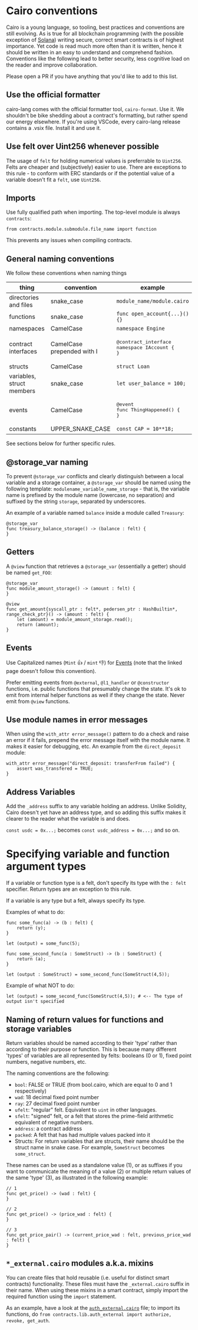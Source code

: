 # Cairo conventions

Cairo is a young language, so tooling, best practices and conventions are still evolving. As is true for all blockchain programming (with the possible exception of [Solana](https://twitter.com/KyleSamani/status/1418661490274439169)) writing secure, correct smart contracts is of highest importance. Yet code is read much more often than it is written, hence it should be written in an easy to understand and comprehend fashion. Conventions like the following lead to better security, less cognitive load on the reader and improve collaboration.

Please open a PR if you have anything that you'd like to add to this list.

## Use the official formatter

cairo-lang comes with the official formatter tool, `cairo-format`. Use it. We shouldn't be bike shedding about a contract's formatting, but rather spend our energy elsewhere. If you're using VSCode, every cairo-lang release contains a .vsix file. Install it and use it.

## Use felt over Uint256 whenever possible

The usage of `felt` for holding numerical values is preferrable to `Uint256`. Felts are cheaper and (subjectively) easier to use. There are exceptions to this rule - to conform with ERC standards or if the potential value of a variable doesn't fit a `felt`, use `Uint256`.

## Imports

Use fully qualified path when importing. The top-level module is always `contracts`:

```cairo
from contracts.module.submodule.file_name import function
```

This prevents any issues when compiling contracts.

## General naming conventions

We follow these conventions when naming things

| thing                     | convention                 | example                                                          |
|---------------------------|----------------------------|------------------------------------------------------------------|
| directories and files     | snake_case                 | `module_name/module.cairo`                                       |
| functions                 | snake_case                 | `func open_account{...}(){}`                                      |
| namespaces                | CamelCase                  | `namespace Engine`                                               |
| contract interfaces       | CamelCase prepended with I | <pre>@contract_interface<br />namespace IAccount {<br />}</pre> |
| structs                   | CamelCase                  | `struct Loan`                                                    |
| variables, struct members | snake_case                 | `let user_balance = 100;`                                         |
| events                    | CamelCase                  | <pre>@event<br />func ThingHappened() {<br />}</pre>            |
| constants                 | UPPER_SNAKE_CASE           | `const CAP = 10**18;`                                             |

See sections below for further specific rules.

## @storage_var naming

To prevent `@storage_var` conflicts and clearly distinguish between a local variable and a storage container, a `@storage_var` should be named using the following template: `modulename_variable_name_storage` - that is, the variable name is prefixed by the module name (lowercase, no separation) and suffixed by the string `storage`, separated by underscores.

An example of a variable named `balance` inside a module called `Treasury`:

```cairo
@storage_var
func treasury_balance_storage() -> (balance : felt) {
}
```

## Getters

A `@view` function that retrieves a `@storage_var` (essentially a getter) should be named `get_FOO`:

```cairo
@storage_var
func module_amount_storage() -> (amount : felt) {
}

@view
func get_amount{syscall_ptr : felt*, pedersen_ptr : HashBuiltin*, range_check_ptr}() -> (amount : felt) {
    let (amount) = module_amount_storage.read();
    return (amount);
}
```

## Events

Use Capitalized names (`Mint` 👍 / `mint` 👎) for [Events](https://www.cairo-lang.org/docs/hello_starknet/events.html) (note that the linked page doesn't follow this convention).

Prefer emitting events from `@external`, `@l1_handler` or `@constructor` functions, i.e. public functions that presumably change the state. It's ok to emit from internal helper functions as well if they change the state. Never emit from `@view` functions.

## Use module names in error messages

When using the `with_attr error_message()` pattern to do a check and raise an error if it fails, prepend the error message itself with the module name. It makes it easier for debugging, etc. An example from the `direct_deposit` module:

```cairo
with_attr error_message("direct_deposit: transferFrom failed") {
    assert was_transfered = TRUE;
}
```

## Address Variables

Add the `_address` suffix to any variable holding an address. Unlike Solidity, Cairo doesn't yet have an address type, and so adding this suffix makes it clearer to the reader what the variable is and does.

`const usdc = 0x...;` becomes `const usdc_address = 0x...;` and so on.

# Specifying variable and function argument types

If a variable or function type is a felt, don't specify its type with the `: felt` specifier. Return types are an exception to this rule.

If a variable is any type but a felt, always specify its type.

Examples of what to do:

```cairo
func some_func(a) -> (b : felt) {
    return (y);
}
```

```cairo
let (output) = some_func(5);
```

```cairo
func some_second_func(a : SomeStruct) -> (b : SomeStruct) {
    return (a);
}
```

```cairo
let (output : SomeStruct) = some_second_func(SomeStruct(4,5));
```

Example of what NOT to do:

```cairo
let (output) = some_second_func(SomeStruct(4,5)); # <-- The type of output isn't specified
```

## Naming of return values for functions and storage variables

Return variables should be named according to their 'type' rather than according to their purpose or function. This is because many different 'types' of variables are all represented by felts: booleans (0 or 1), fixed point numbers, negative numbers, etc.

The naming conventions are the following:

- `bool`: FALSE or TRUE (from bool.cairo, which are equal to 0 and 1 respectively)
- `wad`: 18 decimal fixed point number
- `ray`: 27 decimal fixed point number
- `ufelt`: "regular" felt. Equivalent to `uint` in other languages.
- `sfelt`: "signed" felt, or a felt that stores the prime-field arithmetic equivalent of negative numbers.
- `address`: a contract address
- `packed`: A felt that has had multiple values packed into it
- Structs: For return variables that are structs, their name should be the struct name in snake case. For example, `SomeStruct` becomes `some_struct`.

These names can be used as a standalone value (1), or as suffixes if you want to communicate the meaning of a value (2) or multiple return values of the same 'type' (3), as illustrated in the following example:

```cairo
// 1
func get_price() -> (wad : felt) {
}

// 2
func get_price() -> (price_wad : felt) {
}

// 3
func get_price_pair() -> (current_price_wad : felt, previous_price_wad : felt) {
}
```

## `*_external.cairo` modules a.k.a. mixins

You can create files that hold reusable (i.e. useful for distinct smart contracts) functionality. These files must have the `_external.cairo` suffix in their name. When using these mixins in a smart contract, simply import the required function using the `import` statement.

As an example, have a look at the [`auth_external.cairo`](../contracts/lib/auth_external.cairo) file; to import its functions, do `from contracts.lib.auth_external import authorize, revoke, get_auth`.
